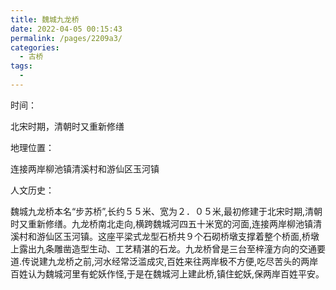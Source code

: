 ```yaml
---
title: 魏城九龙桥
date: 2022-04-05 00:15:43
permalink: /pages/2209a3/
categories:
  - 古桥
tags:
  - 
---
```

时间：

北宋时期，清朝时又重新修缮

地理位置：

连接两岸柳池镇清溪村和游仙区玉河镇

人文历史：

魏城九龙桥本名“步苏桥”,长约５５米、宽为２．０５米,最初修建于北宋时期,清朝时又重新修缮。九龙桥南北走向,横跨魏城河四五十米宽的河面,连接两岸柳池镇清溪村和游仙区玉河镇。这座平梁式龙型石桥共９个石砌桥墩支撑着整个桥面,桥墩上露出九条雕凿造型生动、工艺精湛的石龙。九龙桥曾是三台至梓潼方向的交通要道.传说建九龙桥之前,河水经常泛滥成灾,百姓来往两岸极不方便,吃尽苦头的两岸百姓认为魏城河里有蛇妖作怪,于是在魏城河上建此桥,镇住蛇妖,保两岸百姓平安。
